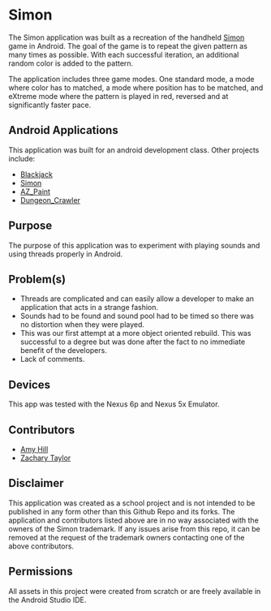 Simon
======
The Simon application was built as a recreation of the handheld [Simon](https://en.wikipedia.org/wiki/Simon_(game))
game in Android. The goal of the game is to repeat the given pattern as many times
as possible. With each successful iteration, an additional random color is added
to the pattern.

The application includes three game modes. One standard mode, a mode where color
has to matched, a mode where position has to be matched, and eXtreme mode where
the pattern is played in red, reversed and at significantly faster pace.

## Android Applications
This application was built for an android development class. Other projects include:
* [Blackjack](https://github.com/nonamehero2/Blackjack)
* [Simon](https://github.com/casualdragon/Simon)
* [AZ_Paint](https://github.com/nonamehero2/AZ_Paint)
* [Dungeon_Crawler](https://github.com/nonamehero2/DungeonCrawler)

## Purpose
The purpose of this application was to experiment with playing sounds and using
threads properly in Android.

## Problem(s)
* Threads are complicated and can easily allow a developer to make an application
that acts in a strange fashion.
* Sounds had to be found and sound pool had to be timed so there was no distortion when they
were played.
* This was our first attempt at a more object oriented rebuild. This was successful
to a degree but was done after the fact to no immediate benefit of the developers.
* Lack of comments.

## Devices
This app was tested with the Nexus 6p and Nexus 5x Emulator.

## Contributors
* [Amy Hill](https://github.com/casualdragon)
* [Zachary Taylor](https://github.com/nonamehero2)

## Disclaimer
This application was created as a school project and is not intended to be published
in any form other than this Github Repo and its forks. The application and contributors
listed above are in no way associated with the owners of the Simon trademark. If any
issues arise from this repo, it can be removed at the request of the trademark owners
contacting one of the above contributors.

## Permissions
All assets in this project were created from scratch or are freely available in the
Android Studio IDE.
